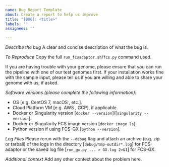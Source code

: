```yaml
---
name: Bug Report Template
about: Create a report to help us improve
title: "[BUG]: <title>"
labels: ''
assignees: ''

---
```


*Describe the bug*
A clear and concise description of what the bug is.

*To Reproduce*
Copy the full ``run_fcsadaptor.sh``/``fcs.py`` command used.

If you are having trouble with your genome, please ensure that you can run the pipeline with one of our test genomes first. If your installation works fine with the sample input, please tell us if you are willing and able to share your genome with us, if asked.

*Software versions (please complete the following information):*
 - OS [e.g. CentOS 7, macOS , etc.].
 - Cloud Platform VM [e.g. AWS , GCP], if applicable.  
 - Docker or Singularity version [``docker --version``]/[``singularity --version``].
 - Docker or Singularity FCS image version [``docker image ls``].
 - Python version if using FCS-GX [``python --version``].

*Log Files*
Please rerun with the ``--debug`` flag and attach an archive (e.g. zip or tarball) of the logs in the directory [``debug/tmp-outdir*.log``] for FCS-adaptor or the saved log file [``run_gx.py ... > GX.log 2>&1``] for FCS-GX.

*Additional context*
Add any other context about the problem here.
